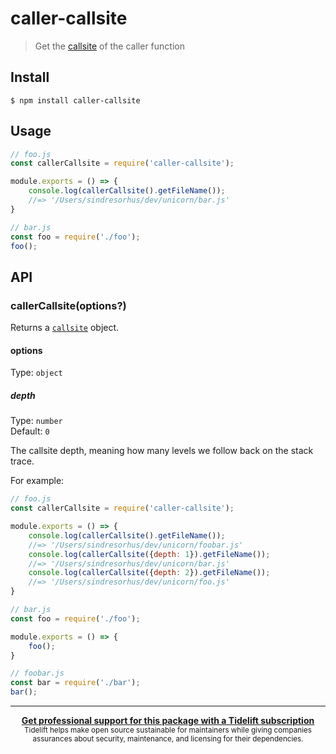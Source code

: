 # caller-callsite

> Get the [callsite](https://github.com/sindresorhus/callsites#api) of the caller function


## Install

```
$ npm install caller-callsite
```


## Usage

```js
// foo.js
const callerCallsite = require('caller-callsite');

module.exports = () => {
	console.log(callerCallsite().getFileName());
	//=> '/Users/sindresorhus/dev/unicorn/bar.js'
}
```

```js
// bar.js
const foo = require('./foo');
foo();
```


## API

### callerCallsite(options?)

Returns a [`callsite`](https://github.com/sindresorhus/callsites#api) object.

#### options

Type: `object`

##### depth

Type: `number`<br>
Default: `0`

The callsite depth, meaning how many levels we follow back on the stack trace.

For example:

```js
// foo.js
const callerCallsite = require('caller-callsite');

module.exports = () => {
	console.log(callerCallsite().getFileName());
	//=> '/Users/sindresorhus/dev/unicorn/foobar.js'
	console.log(callerCallsite({depth: 1}).getFileName());
	//=> '/Users/sindresorhus/dev/unicorn/bar.js'
	console.log(callerCallsite({depth: 2}).getFileName());
	//=> '/Users/sindresorhus/dev/unicorn/foo.js'
}
```

```js
// bar.js
const foo = require('./foo');

module.exports = () => {
	foo();
}
```

```js
// foobar.js
const bar = require('./bar');
bar();
```


---

<div align="center">
	<b>
		<a href="https://tidelift.com/subscription/pkg/npm-caller-callsite?utm_source=npm-caller-callsite&utm_medium=referral&utm_campaign=readme">Get professional support for this package with a Tidelift subscription</a>
	</b>
	<br>
	<sub>
		Tidelift helps make open source sustainable for maintainers while giving companies<br>assurances about security, maintenance, and licensing for their dependencies.
	</sub>
</div>

